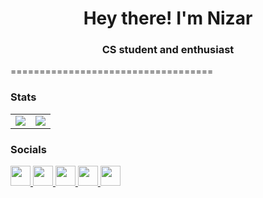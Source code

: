<h1 align="center">Hey there! I'm Nizar</h1>
<h3 align="center">CS student and enthusiast</h3>
===================================

### Stats
<table>
  <tr>
    <td valign="center"><img src="https://github-profile-summary-cards.vercel.app/api/cards/profile-details?username=nizaress"/></td>
    <td valign="center"><img src="https://github-profile-summary-cards.vercel.app/api/cards/repos-per-language?username=nizaress"/></td>
  </tr>
</table>

### Socials
<p align="left">
  <a href="https://twitter.com/filipinosmaster" target="_blank" rel="noreferrer">
     <img src="https://raw.githubusercontent.com/danielcranney/readme-generator/main/public/icons/socials/twitter.svg" width="32" height="32" />
   </a>
  <a href="https://www.linkedin.com/in/nortes" target="_blank" rel="noreferrer">
     <img src="https://raw.githubusercontent.com/danielcranney/readme-generator/main/public/icons/socials/linkedin.svg" width="32" height="32" />
   </a>
  <a href="https://www.discordapp.com/users/375325602867314689" target="_blank" rel="noreferrer">
     <img src="https://raw.githubusercontent.com/danielcranney/readme-generator/main/public/icons/socials/discord.svg" width="32" height="32" />
   </a>
  <a href="https://www.instagram.com/elmorocojonero" target="_blank" rel="noreferrer">
     <img src="https://raw.githubusercontent.com/danielcranney/readme-generator/main/public/icons/socials/instagram.svg" width="32" height="32" />
   </a>
   <a href="https://www.youtube.com/@filipinossmaster" target="_blank" rel="noreferrer">
     <img src="https://raw.githubusercontent.com/danielcranney/readme-generator/main/public/icons/socials/youtube.svg" width="32" height="32" />
   </a>
 </p>
